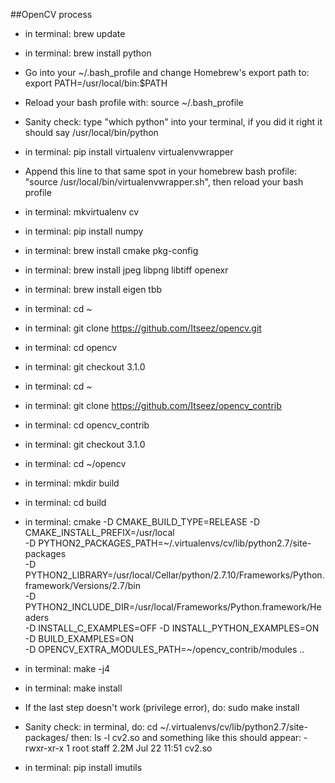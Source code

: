 ##OpenCV process

* in terminal: brew update
* in terminal: brew install python
* Go into your ~/.bash_profile and change Homebrew's export path to: export PATH=/usr/local/bin:$PATH
* Reload your bash profile with: source ~/.bash_profile
* Sanity check: type "which python" into your terminal, if you did it right it should say /usr/local/bin/python
* in terminal: pip install virtualenv virtualenvwrapper
* Append this line to that same spot in your homebrew bash profile: "source /usr/local/bin/virtualenvwrapper.sh", then reload your bash profile
* in terminal: mkvirtualenv cv
* in terminal: pip install numpy
* in terminal: brew install cmake pkg-config
* in terminal: brew install jpeg libpng libtiff openexr
* in terminal: brew install eigen tbb
* in terminal: cd ~
* in terminal: git clone https://github.com/Itseez/opencv.git
* in terminal: cd opencv
* in terminal: git checkout 3.1.0
* in terminal: cd ~
* in terminal: git clone https://github.com/Itseez/opencv_contrib
* in terminal: cd opencv_contrib
* in terminal: git checkout 3.1.0
* in terminal: cd ~/opencv
* in terminal: mkdir build
* in terminal: cd build
* in terminal: cmake -D CMAKE_BUILD_TYPE=RELEASE -D CMAKE_INSTALL_PREFIX=/usr/local \
	-D PYTHON2_PACKAGES_PATH=~/.virtualenvs/cv/lib/python2.7/site-packages \
	-D PYTHON2_LIBRARY=/usr/local/Cellar/python/2.7.10/Frameworks/Python.framework/Versions/2.7/bin \
	-D PYTHON2_INCLUDE_DIR=/usr/local/Frameworks/Python.framework/Headers \
	-D INSTALL_C_EXAMPLES=OFF -D INSTALL_PYTHON_EXAMPLES=ON \
	-D BUILD_EXAMPLES=ON \
	-D OPENCV_EXTRA_MODULES_PATH=~/opencv_contrib/modules ..
* in terminal: make -j4
* in terminal: make install
* If the last step doesn't work (privilege error), do: sudo make install
* Sanity check: in terminal, do: cd ~/.virtualenvs/cv/lib/python2.7/site-packages/
then: ls -l cv2.so 
and something like this should appear: -rwxr-xr-x  1 root  staff   2.2M Jul 22 11:51 cv2.so


* in terminal: pip install imutils
